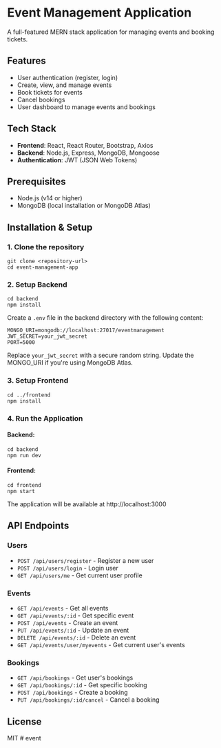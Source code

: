 # Event Management Application

A full-featured MERN stack application for managing events and booking tickets.

## Features

- User authentication (register, login)
- Create, view, and manage events
- Book tickets for events
- Cancel bookings
- User dashboard to manage events and bookings

## Tech Stack

- **Frontend**: React, React Router, Bootstrap, Axios
- **Backend**: Node.js, Express, MongoDB, Mongoose
- **Authentication**: JWT (JSON Web Tokens)

## Prerequisites

- Node.js (v14 or higher)
- MongoDB (local installation or MongoDB Atlas)

## Installation & Setup

### 1. Clone the repository

```
git clone <repository-url>
cd event-management-app
```

### 2. Setup Backend

```
cd backend
npm install
```

Create a `.env` file in the backend directory with the following content:

```
MONGO_URI=mongodb://localhost:27017/eventmanagement
JWT_SECRET=your_jwt_secret
PORT=5000
```

Replace `your_jwt_secret` with a secure random string.
Update the MONGO_URI if you're using MongoDB Atlas.

### 3. Setup Frontend

```
cd ../frontend
npm install
```

### 4. Run the Application

#### Backend:

```
cd backend
npm run dev
```

#### Frontend:

```
cd frontend
npm start
```

The application will be available at http://localhost:3000

## API Endpoints

### Users

- `POST /api/users/register` - Register a new user
- `POST /api/users/login` - Login user
- `GET /api/users/me` - Get current user profile

### Events

- `GET /api/events` - Get all events
- `GET /api/events/:id` - Get specific event
- `POST /api/events` - Create an event
- `PUT /api/events/:id` - Update an event
- `DELETE /api/events/:id` - Delete an event
- `GET /api/events/user/myevents` - Get current user's events

### Bookings

- `GET /api/bookings` - Get user's bookings
- `GET /api/bookings/:id` - Get specific booking
- `POST /api/bookings` - Create a booking
- `PUT /api/bookings/:id/cancel` - Cancel a booking

## License

MIT #   e v e n t  
 